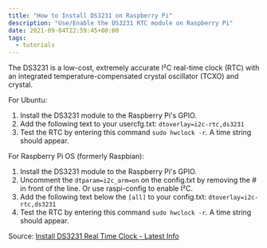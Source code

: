 ```yaml
---
title: "How to Install DS3231 on Raspberry Pi"
description: "Use/Enable the DS3231 RTC module on Raspberry Pi"
date: 2021-09-04T22:59:45+08:00
tags:
  - tutorials
---
```

The DS3231 is a low-cost, extremely accurate I²C real-time clock (RTC) with an integrated temperature-compensated crystal oscillator (TCXO) and crystal.

For Ubuntu:

1. Install the DS3231 module to the Raspberry Pi's GPIO.
2. Add the following text to your usercfg.txt: `dtoverlay=i2c-rtc,ds3231`
3. Test the RTC by entering this command `sudo hwclock -r`. A time string should appear.

For Raspberry Pi OS (formerly Raspbian):

1. Install the DS3231 module to the Raspberry Pi's GPIO.
2. Uncomment the `dtparam=i2c_arm=on` on the config.txt by removing the # in front of the line. Or use raspi-config to enable I²C.
3. Add the following text below the `[all]` to your config.txt: `dtoverlay=i2c-rtc,ds3231`
4. Test the RTC by entering this command `sudo hwclock -r`. A time string should appear.

Source: [Install DS3231 Real Time Clock - Latest Info](https://www.raspberrypi.org/forums/viewtopic.php?t=161133)